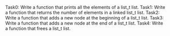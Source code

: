 Task0: Write a function that prints all the elements of a list_t list.
Task1: Write a function that returns the number of elements in a linked list_t list.
Task2: Write a function that adds a new node at the beginning of a list_t list.
Task3: Write a function that adds a new node at the end of a list_t list.
Task4: Write a function that frees a list_t list.

